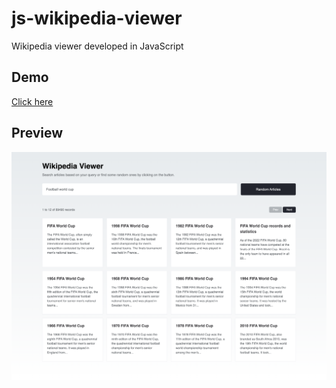 # js-wikipedia-viewer

Wikipedia viewer developed in JavaScript

## Demo

[Click here](https://codepen.io/mpsinghk/full/qByEeJN)

## Preview

<p align="center">
  <img src="https://github.com/mpsinghk/js-wikipedia-viewer/raw/main/assets/preview.png?raw=true" alt="Wikipedia Viewer" style="max-width: 100%;">
</p>

